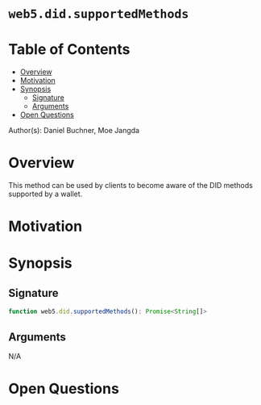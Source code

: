 # `web5.did.supportedMethods` <!-- omit in toc -->

# Table of Contents <!-- omit in toc -->
- [Overview](#overview)
- [Motivation](#motivation)
- [Synopsis](#synopsis)
  - [Signature](#signature)
  - [Arguments](#arguments)
- [Open Questions](#open-questions)

Author(s): Daniel Buchner, Moe Jangda

# Overview
This method can be used by clients to become aware of the DID methods supported by a wallet.

# Motivation

# Synopsis

## Signature
```typescript
function web5.did.supportedMethods(): Promise<String[]>
```

## Arguments
N/A

# Open Questions

